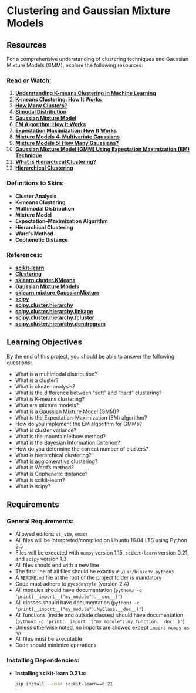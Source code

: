 # Clustering and Gaussian Mixture Models

## Resources
For a comprehensive understanding of clustering techniques and Gaussian Mixture Models (GMM), explore the following resources:

### Read or Watch:
1. **[Understanding K-means Clustering in Machine Learning](#)**
2. **[K-means Clustering: How It Works](#)**
3. **[How Many Clusters?](#)**
4. **[Bimodal Distribution](#)**
5. **[Gaussian Mixture Model](#)**
6. **[EM Algorithm: How It Works](#)**
7. **[Expectation Maximization: How It Works](#)**
8. **[Mixture Models 4: Multivariate Gaussians](#)**
9. **[Mixture Models 5: How Many Gaussians?](#)**
10. **[Gaussian Mixture Model (GMM) Using Expectation Maximization (EM) Technique](#)**
11. **[What is Hierarchical Clustering?](#)**
12. **[Hierarchical Clustering](#)**

### Definitions to Skim:
- **Cluster Analysis**
- **K-means Clustering**
- **Multimodal Distribution**
- **Mixture Model**
- **Expectation–Maximization Algorithm**
- **Hierarchical Clustering**
- **Ward’s Method**
- **Cophenetic Distance**

### References:
- **[scikit-learn](#)**
- **[Clustering](#)**
- **[sklearn.cluster.KMeans](#)**
- **[Gaussian Mixture Models](#)**
- **[sklearn.mixture.GaussianMixture](#)**
- **[scipy](#)**
- **[scipy.cluster.hierarchy](#)**
- **[scipy.cluster.hierarchy.linkage](#)**
- **[scipy.cluster.hierarchy.fcluster](#)**
- **[scipy.cluster.hierarchy.dendrogram](#)**

## Learning Objectives
By the end of this project, you should be able to answer the following questions:
- What is a multimodal distribution?
- What is a cluster?
- What is cluster analysis?
- What is the difference between “soft” and “hard” clustering?
- What is K-means clustering?
- What are mixture models?
- What is a Gaussian Mixture Model (GMM)?
- What is the Expectation-Maximization (EM) algorithm?
- How do you implement the EM algorithm for GMMs?
- What is cluster variance?
- What is the mountain/elbow method?
- What is the Bayesian Information Criterion?
- How do you determine the correct number of clusters?
- What is hierarchical clustering?
- What is agglomerative clustering?
- What is Ward’s method?
- What is Cophenetic distance?
- What is scikit-learn?
- What is scipy?

## Requirements
### General Requirements:
- Allowed editors: `vi`, `vim`, `emacs`
- All files will be interpreted/compiled on Ubuntu 16.04 LTS using Python 3.5
- Files will be executed with `numpy` version 1.15, `scikit-learn` version 0.21, and `scipy` version 1.3
- All files should end with a new line
- The first line of all files should be exactly `#!/usr/bin/env python3`
- A `README.md` file at the root of the project folder is mandatory
- Code must adhere to `pycodestyle` (version 2.4)
- All modules should have documentation (`python3 -c 'print(__import__("my_module").__doc__)'`)
- All classes should have documentation (`python3 -c 'print(__import__("my_module").MyClass.__doc__)'`)
- All functions (inside and outside classes) should have documentation (`python3 -c 'print(__import__("my_module").my_function.__doc__)'`)
- Unless otherwise noted, no imports are allowed except `import numpy as np`
- All files must be executable
- Code should minimize operations

### Installing Dependencies:
- **Installing scikit-learn 0.21.x:**
  ```bash
  pip install --user scikit-learn==0.21